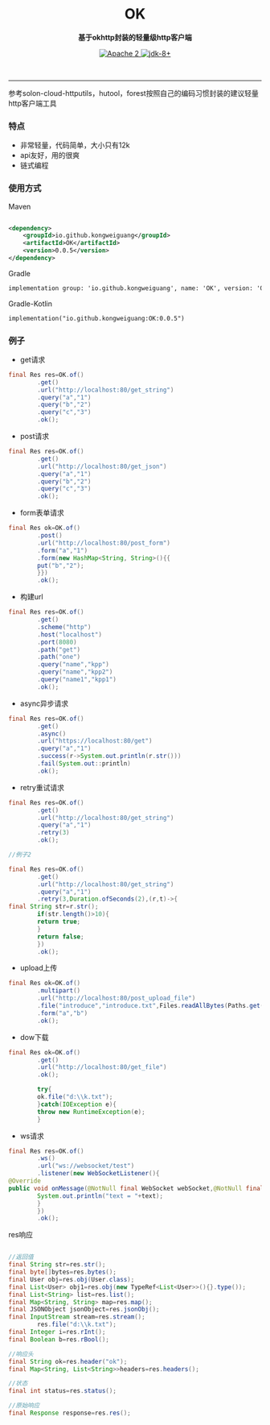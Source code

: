 <h1 align="center" style="text-align:center;">
  OK
</h1>
<p align="center">
	<strong>基于okhttp封装的轻量级http客户端</strong>
</p>

<p align="center">
    <a target="_blank" href="https://www.apache.org/licenses/LICENSE-2.0.txt">
		<img src="https://img.shields.io/:license-Apache2-blue.svg" alt="Apache 2" />
	</a>
    <a target="_blank" href="https://www.oracle.com/java/technologies/javase/javase-jdk8-downloads.html">
		<img src="https://img.shields.io/badge/JDK-8+-green.svg" alt="jdk-8+" />
	</a>
    <br />
</p>

<br/>

<hr />


参考solon-cloud-httputils，hutool，forest按照自己的编码习惯封装的建议轻量http客户端工具

### 特点

* 非常轻量，代码简单，大小只有12k
* api友好，用的很爽
* 链式编程

### 使用方式

Maven

```xml

<dependency>
    <groupId>io.github.kongweiguang</groupId>
    <artifactId>OK</artifactId>
    <version>0.0.5</version>
</dependency>
```

Gradle

```xml
implementation group: 'io.github.kongweiguang', name: 'OK', version: '0.0.5'
```

Gradle-Kotlin

```xml
implementation("io.github.kongweiguang:OK:0.0.5")
```

### 例子

- get请求

```java
final Res res=OK.of()
        .get()
        .url("http://localhost:80/get_string")
        .query("a","1")
        .query("b","2")
        .query("c","3")
        .ok();
```

- post请求

```java
final Res res=OK.of()
        .get()
        .url("http://localhost:80/get_json")
        .query("a","1")
        .query("b","2")
        .query("c","3")
        .ok();
```

- form表单请求

```java
final Res ok=OK.of()
        .post()
        .url("http://localhost:80/post_form")
        .form("a","1")
        .form(new HashMap<String, String>(){{
        put("b","2");
        }})
        .ok();
```

- 构建url

```java
final Res res=OK.of()
        .get()
        .scheme("http")
        .host("localhost")
        .port(8080)
        .path("get")
        .path("one")
        .query("name","kpp")
        .query("name","kpp2")
        .query("name1","kpp1")
        .ok();
```

- async异步请求

```java
final Res res=OK.of()
        .get()
        .async()
        .url("https://localhost:80/get")
        .query("a","1")
        .success(r->System.out.println(r.str()))
        .fail(System.out::println)
        .ok();
```

- retry重试请求

```java
final Res res=OK.of()
        .get()
        .url("http://localhost:80/get_string")
        .query("a","1")
        .retry(3)
        .ok();

//例子2

final Res res=OK.of()
        .get()
        .url("http://localhost:80/get_string")
        .query("a","1")
        .retry(3,Duration.ofSeconds(2),(r,t)->{
final String str=r.str();
        if(str.length()>10){
        return true;
        }
        return false;
        })
        .ok();
```

- upload上传

```java
final Res ok=OK.of()
        .multipart()
        .url("http://localhost:80/post_upload_file")
        .file("introduce","introduce.txt",Files.readAllBytes(Paths.get("d:\\k.txt")))
        .form("a","b")
        .ok();
```

- dow下载

```java
final Res ok=OK.of()
        .get()
        .url("http://localhost:80/get_file")
        .ok();

        try{
        ok.file("d:\\k.txt");
        }catch(IOException e){
        throw new RuntimeException(e);
        }
```

- ws请求

```java
final Res res=OK.of()
        .ws()
        .url("ws://websocket/test")
        .listener(new WebSocketListener(){
@Override
public void onMessage(@NotNull final WebSocket webSocket,@NotNull final String text){
        System.out.println("text = "+text);
        }
        })
        .ok();
```

res响应

```java

//返回值
final String str=res.str();
final byte[]bytes=res.bytes();
final User obj=res.obj(User.class);
final List<User> obj1=res.obj(new TypeRef<List<User>>(){}.type());
final List<String> list=res.list();
final Map<String, String> map=res.map();
final JSONObject jsonObject=res.jsonObj();
final InputStream stream=res.stream();
        res.file("d:\\k.txt");
final Integer i=res.rInt();
final Boolean b=res.rBool();

//响应头
final String ok=res.header("ok");
final Map<String, List<String>>headers=res.headers();

//状态
final int status=res.status();

//原始响应
final Response response=res.res();

```